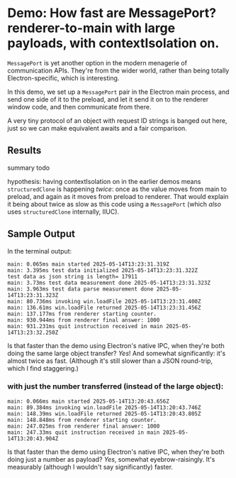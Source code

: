 Demo: How fast are MessagePort?  renderer-to-main with large payloads, with contextIsolation on.
========

`MessagePort` is yet another option in the modern menagerie of communication APIs.
They're from the wider world, rather than being totally Electron-specific, which is interesting.

In this demo, we set up a `MessagePort` pair in the Electron main process,
and send one side of it to the preload, and let it send it on to the renderer window code,
and then communicate from there.

A very tiny protocol of an object with request ID strings is banged out here,
just so we can make equivalent awaits and a fair comparison.


Results
-------

summary todo

hypothesis: having contextIsolation on in the earlier demos means `structuredClone` is happening *twice*:
once as the value moves from main to preload, and again as it moves from preload to renderer.
That would explain it being about twice as slow as this code using a `MessagePort` (which *also* uses `structuredClone` internally, IIUC).


Sample Output
-------------

In the terminal output:

```
main: 0.065ms main started 2025-05-14T13:23:31.319Z
main: 3.395ms test data initialized 2025-05-14T13:23:31.322Z
test data as json string is length= 17911
main: 3.73ms test data measurement done 2025-05-14T13:23:31.323Z
main: 3.963ms test data parse measurement done 2025-05-14T13:23:31.323Z
main: 80.736ms invoking win.loadFile 2025-05-14T13:23:31.400Z
main: 136.61ms win.loadFile returned 2025-05-14T13:23:31.456Z
main: 137.177ms from renderer starting counter.
main: 930.944ms from renderer final answer: 1000
main: 931.231ms quit instruction received in main 2025-05-14T13:23:32.250Z
```

Is that faster than the demo using Electron's native IPC, when they're both doing the same large object transfer?  _Yes_!
And somewhat significantly: it's almost twice as fast.
(Although it's still slower than a JSON round-trip, which I find staggering.)


### with just the number transferred (instead of the large object):

```
main: 0.066ms main started 2025-05-14T13:20:43.656Z
main: 89.384ms invoking win.loadFile 2025-05-14T13:20:43.746Z
main: 148.39ms win.loadFile returned 2025-05-14T13:20:43.805Z
main: 148.848ms from renderer starting counter.
main: 247.025ms from renderer final answer: 1000
main: 247.33ms quit instruction received in main 2025-05-14T13:20:43.904Z
```

Is that faster than the demo using Electron's native IPC, when they're both doing just a number as payload?  _Yes_, somewhat eyebrow-raisingly.
It's measurably (although I wouldn't say significantly) faster.
